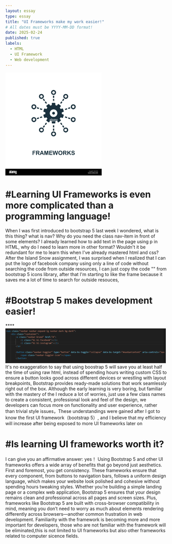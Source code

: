 ```yaml
---
layout: essay
type: essay
title: "UI Frameworks make my work easier!"
# All dates must be YYYY-MM-DD format!
date: 2025-02-24
published: true
labels:
  - HTML
  - UI Framework
  - Web development
---
```


<img width="300px" class="rounded float-start pe-4" src="../img/frameworks-icon-monochrome-style-design-from-big-data-collection-ui-pixel-perfect-simple-pictogram-frameworks-icon-web-design-apps-software-pri-PNC5RE.jpg">

<h1>#Learning UI Frameworks is even more complicated than a programming language!</h1>
When I was first introduced to bootstrap 5 last week I wondered, what is this thing? what is nav? Why do you need the class nav-item in front of some elements? I already learned how to add text in the page using p in HTML, why do I need to learn more in other format? Wouldn't it be redundant for me to learn this when I've already mastered html and css? After the Island Snow assignment, I was surprised when I realized that I can put the logo of facebook company using only a line of code without searching the code from outside resources, I can just copy the code "<i class="bi bi-facebook"></i>" from bootstrap 5 icons library, after that I'm starting to like the frame because it saves me a lot of time to search for outside resouces, 

<h1>#Bootstrap 5 makes development easier!</h1>****
<img width="500px" class="rounded float-start pe-4" src="../img/Image_UI.png">
It's no exaggeration to say that using boostrap 5 will save you at least half the time of using raw html, instead of spending hours writing custom CSS to ensure a button looks good across different devices or wrestling with layout breakpoints, Bootstrap provides ready-made solutions that work seamlessly right out of the box. Although the early learning is very boring, but familiar with the mastery of the I reduce a lot of worries, just use a few class names to create a consistent, professional look and feel of the design, we developers can focus more on functionality and user experience, rather than trivial style issues，These understandings were gained after I got to know the first UI framework（bootstrap 5）, and I believe that my efficiency will increase after being exposed to more UI frameworks later on


<h1>#Is learning UI frameworks worth it?</h1>
I can give you an affirmative answer: yes！ Using Bootstrap 5 and other UI frameworks offers a wide array of benefits that go beyond just aesthetics. First and foremost, you get consistency. These frameworks ensure that every component, from buttons to navigation bars, follows a uniform design language, which makes your website look polished and cohesive without spending hours tweaking styles. Whether you’re building a simple landing page or a complex web application, Bootstrap 5 ensures that your design remains clean and professional across all pages and screen sizes. Plus, frameworks like Bootstrap 5 are built with cross-browser compatibility in mind, meaning you don’t need to worry as much about elements rendering differently across browsers—another common frustration in web development. Familiarity with the framework is becoming more and more important for developers, those who are not familiar with the framework will be eliminated,this is not limited to UI frameworks but also other frameworks related to computer sicence fields.
